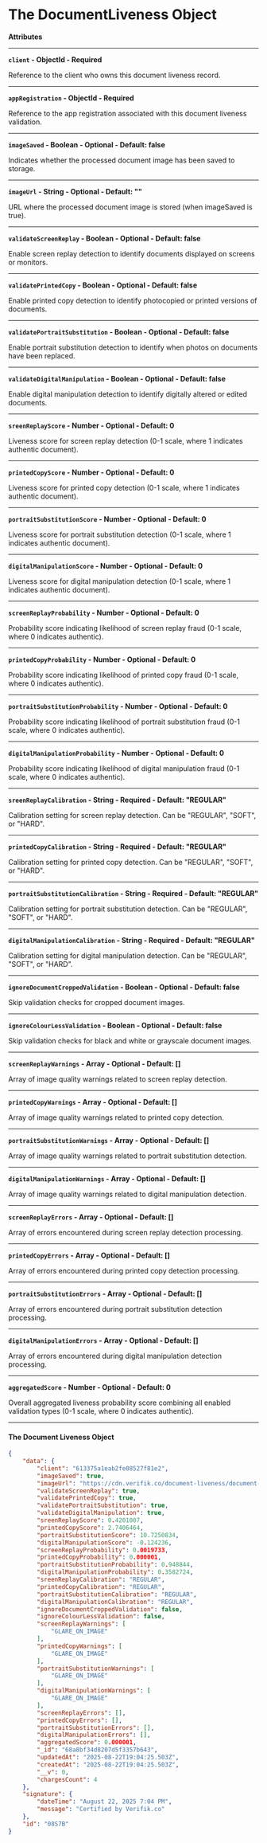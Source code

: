 # The DocumentLiveness Object

**Attributes**

***

**`client` - ObjectId - Required**

Reference to the client who owns this document liveness record.

***

**`appRegistration` - ObjectId - Required**

Reference to the app registration associated with this document liveness validation.

***

**`imageSaved` - Boolean - Optional - Default: false**

Indicates whether the processed document image has been saved to storage.

***

**`imageUrl` - String - Optional - Default: ""**

URL where the processed document image is stored (when imageSaved is true).

***

**`validateScreenReplay` - Boolean - Optional - Default: false**

Enable screen replay detection to identify documents displayed on screens or monitors.

***

**`validatePrintedCopy` - Boolean - Optional - Default: false**

Enable printed copy detection to identify photocopied or printed versions of documents.

***

**`validatePortraitSubstitution` - Boolean - Optional - Default: false**

Enable portrait substitution detection to identify when photos on documents have been replaced.

***

**`validateDigitalManipulation` - Boolean - Optional - Default: false**

Enable digital manipulation detection to identify digitally altered or edited documents.

***

**`sreenReplayScore` - Number - Optional - Default: 0**

Liveness score for screen replay detection (0-1 scale, where 1 indicates authentic document).

***

**`printedCopyScore` - Number - Optional - Default: 0**

Liveness score for printed copy detection (0-1 scale, where 1 indicates authentic document).

***

**`portraitSubstitutionScore` - Number - Optional - Default: 0**

Liveness score for portrait substitution detection (0-1 scale, where 1 indicates authentic document).

***

**`digitalManipulationScore` - Number - Optional - Default: 0**

Liveness score for digital manipulation detection (0-1 scale, where 1 indicates authentic document).

***

**`screenReplayProbability` - Number - Optional - Default: 0**

Probability score indicating likelihood of screen replay fraud (0-1 scale, where 0 indicates authentic).

***

**`printedCopyProbability` - Number - Optional - Default: 0**

Probability score indicating likelihood of printed copy fraud (0-1 scale, where 0 indicates authentic).

***

**`portraitSubstitutionProbability` - Number - Optional - Default: 0**

Probability score indicating likelihood of portrait substitution fraud (0-1 scale, where 0 indicates authentic).

***

**`digitalManipulationProbability` - Number - Optional - Default: 0**

Probability score indicating likelihood of digital manipulation fraud (0-1 scale, where 0 indicates authentic).

***

**`sreenReplayCalibration` - String - Required - Default: "REGULAR"**

Calibration setting for screen replay detection. Can be "REGULAR", "SOFT", or "HARD".

***

**`printedCopyCalibration` - String - Required - Default: "REGULAR"**

Calibration setting for printed copy detection. Can be "REGULAR", "SOFT", or "HARD".

***

**`portraitSubstitutionCalibration` - String - Required - Default: "REGULAR"**

Calibration setting for portrait substitution detection. Can be "REGULAR", "SOFT", or "HARD".

***

**`digitalManipulationCalibration` - String - Required - Default: "REGULAR"**

Calibration setting for digital manipulation detection. Can be "REGULAR", "SOFT", or "HARD".

***

**`ignoreDocumentCroppedValidation` - Boolean - Optional - Default: false**

Skip validation checks for cropped document images.

***

**`ignoreColourLessValidation` - Boolean - Optional - Default: false**

Skip validation checks for black and white or grayscale document images.

***

**`screenReplayWarnings` - Array - Optional - Default: \[]**

Array of image quality warnings related to screen replay detection.

***

**`printedCopyWarnings` - Array - Optional - Default: \[]**

Array of image quality warnings related to printed copy detection.

***

**`portraitSubstitutionWarnings` - Array - Optional - Default: \[]**

Array of image quality warnings related to portrait substitution detection.

***

**`digitalManipulationWarnings` - Array - Optional - Default: \[]**

Array of image quality warnings related to digital manipulation detection.

***

**`screenReplayErrors` - Array - Optional - Default: \[]**

Array of errors encountered during screen replay detection processing.

***

**`printedCopyErrors` - Array - Optional - Default: \[]**

Array of errors encountered during printed copy detection processing.

***

**`portraitSubstitutionErrors` - Array - Optional - Default: \[]**

Array of errors encountered during portrait substitution detection processing.

***

**`digitalManipulationErrors` - Array - Optional - Default: \[]**

Array of errors encountered during digital manipulation detection processing.

***

**`aggregatedScore` - Number - Optional - Default: 0**

Overall aggregated liveness probability score combining all enabled validation types (0-1 scale, where 0 indicates authentic).

***

#### The Document Liveness Object

```json
{
    "data": {
        "client": "613375a1eab2fe08527f81e2",
        "imageSaved": true,
        "imageUrl": "https://cdn.verifik.co/document-liveness/document-liveness-1755889460500",
        "validateScreenReplay": true,
        "validatePrintedCopy": true,
        "validatePortraitSubstitution": true,
        "validateDigitalManipulation": true,
        "sreenReplayScore": 0.4201007,
        "printedCopyScore": 2.7406464,
        "portraitSubstitutionScore": 10.7250834,
        "digitalManipulationScore": -0.124236,
        "screenReplayProbability": 0.0019733,
        "printedCopyProbability": 0.000001,
        "portraitSubstitutionProbability": 0.948844,
        "digitalManipulationProbability": 0.3582724,
        "sreenReplayCalibration": "REGULAR",
        "printedCopyCalibration": "REGULAR",
        "portraitSubstitutionCalibration": "REGULAR",
        "digitalManipulationCalibration": "REGULAR",
        "ignoreDocumentCroppedValidation": false,
        "ignoreColourLessValidation": false,
        "screenReplayWarnings": [
            "GLARE_ON_IMAGE"
        ],
        "printedCopyWarnings": [
            "GLARE_ON_IMAGE"
        ],
        "portraitSubstitutionWarnings": [
            "GLARE_ON_IMAGE"
        ],
        "digitalManipulationWarnings": [
            "GLARE_ON_IMAGE"
        ],
        "screenReplayErrors": [],
        "printedCopyErrors": [],
        "portraitSubstitutionErrors": [],
        "digitalManipulationErrors": [],
        "aggregatedScore": 0.000001,
        "_id": "68a8bf34d8207d5f3357b643",
        "updatedAt": "2025-08-22T19:04:25.503Z",
        "createdAt": "2025-08-22T19:04:25.503Z",
        "__v": 0,
        "chargesCount": 4
    },
    "signature": {
        "dateTime": "August 22, 2025 7:04 PM",
        "message": "Certified by Verifik.co"
    },
    "id": "08S7B"
}
```
